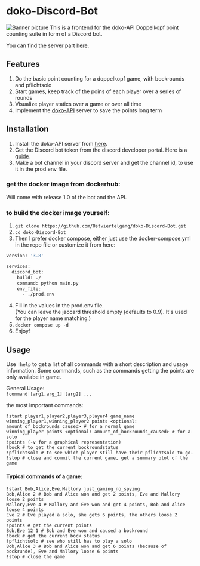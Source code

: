 # doko-Discord-Bot

![Banner picture](https://i.imgur.com/5WsppRT.png)
This is a frontend for the doko-API Doppelkopf point counting suite in form of a Discord bot.

You can find the server part [here](https://github.com/Ostviertelgang/doko-API).

## Features
1. Do the basic point counting for a doppelkopf game, with bockrounds and pflichtsolo
2. Start games, keep track of the poins of each player over a series of rounds
3. Visualize player statics over a game or over all time
4. Implement the [doko-API](https://github.com/Ostviertelgang/doko-API) server to save the points long term


## Installation
1. Install the doko-API server from [here](https://github.com/Ostviertelgang/doko-API).
2. Get the Discord bot token from the discord developer portal. Here is a [guide](https://discordpy.readthedocs.io/en/stable/discord.html).
3. Make a bot channel in your discord server and get the channel id, to use it in the prod.env file.

### get the docker image from dockerhub:
Will come with release 1.0 of the bot and the API.

### to build the docker image yourself:
1. ``git clone https://github.com/Ostviertelgang/doko-Discord-Bot.git``
2. ``cd doko-Discord-Bot``
3. Then I prefer docker compose, either just use the docker-compose.yml in the repo file or customize it from here:
```bash
version: '3.8'

services:
  discord_bot:
    build: ./
    command: python main.py
    env_file:
      - ./prod.env

```
4. Fill in the values in the prod.env file.  
  (You can leave the jaccard threshold empty (defaults to 0.9). It's used for the player name matching.)
5. ``docker compose up -d``  
5. Enjoy!

## Usage
Use ``!help`` to get a list of all commands with a short description and usage information.
Some commands, such as the commands getting the points are only availabe in game. 

General Usage:  
``!command [arg1,arg_1] [arg2] ...``

the most important commands:
```
!start player1,player2,player3,player4 game_name
winning_player1,winning_player2 points <optional: amount_of_bockrounds_caused> # for a normal game
winning_player points <optional: amount_of_bockrounds_caused> # for a solo
!points (-v for a graphical representation)
!bock # to get the current bockroundstatus
!pflichtsolo # to see which player still have their pflichtsolo to go.
!stop # close and commit the current game, get a summary plot of the game
```
#### Typical commands of a game:
```
!start Bob,Alice,Eve,Mallory just_gaming_no_spying
Bob,Alice 2 # Bob and Alice won and get 2 points, Eve and Mallory loose 2 points
Mallory,Eve 4 # Mallory and Eve won and get 4 points, Bob and Alice loose 4 points
Eve 2 # Eve played a solo, she gets 6 points, the others loose 2 points
!points # get the current points
Bob,Eve 12 1 # Bob and Eve won and caused a bockround
!bock # get the current bock status
!pflichtsolo # see who still has to play a solo
Bob,Alice 3 # Bob and Alice won and get 6 points (because of bockrunde), Eve and Mallory loose 6 points
!stop # close the game
```